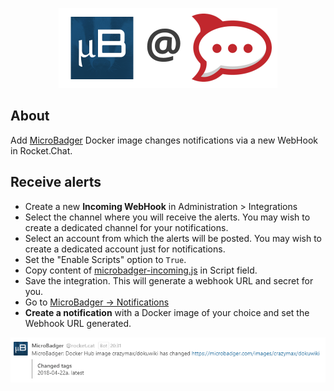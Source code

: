 <p align="center"><a href="https://github.com/crazy-max/rocketchat-microbadger" target="_blank"><img height="128" src="https://github.com/crazy-max/rocketchat-microbadger/blob/master/res/rocketchat-microbadger.png"></a></p>

## About

Add [MicroBadger](https://microbadger.com) Docker image changes notifications via a new WebHook in Rocket.Chat.

## Receive alerts

* Create a new **Incoming WebHook** in Administration > Integrations
* Select the channel where you will receive the alerts. You may wish to create a dedicated channel for your notifications.
* Select an account from which the alerts will be posted. You may wish to create a dedicated account just for notifications.
* Set the "Enable Scripts" option to `True`.
* Copy content of [microbadger-incoming.js](src/microbadger-incoming.js) in Script field.
* Save the integration. This will generate a webhook URL and secret for you.
* Go to [MicroBadger -> Notifications](https://microbadger.com/notifications)
* **Create a notification** with a Docker image of your choice and set the Webhook URL generated.

![Screenshot of messages generated by MicroBadger integration script](res/screenshot.png)
